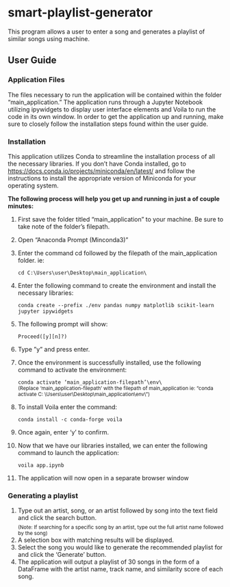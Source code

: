 # smart-playlist-generator
This program allows a user to enter a song and generates a playlist of similar songs using machine.

## User Guide
### Application Files
The files necessary to run the application will be contained within the folder “main_application.”
The application runs through a Jupyter Notebook utilizing ipywidgets to display user interface elements and Voila to run the code in its own window. In order to get the application up and running, make sure to closely follow the installation steps found within the user guide.
### Installation
This application utilizes Conda to streamline the installation process of all the necessary libraries.
If you don’t have Conda installed, go to https://docs.conda.io/projects/miniconda/en/latest/ and follow the instructions to install the appropriate version of Miniconda for your operating system.

<b>The following process will help you get up and running in just a of couple minutes:</b>
1. First save the folder titled “main_application” to your machine. Be sure to take note of the
folder’s filepath.
2. Open “Anaconda Prompt (Minconda3)”
3. Enter the command cd followed by the filepath of the main_application folder.  ie:

    ```cd C:\Users\user\Desktop\main_application\```
4. Enter the following command to create the environment and install the necessary libraries:

    ```conda create --prefix ./env pandas numpy matplotlib scikit-learn jupyter ipywidgets```
6. The following prompt will show:

    ```Proceed([y][n]?)```
7. Type ”y” and press enter.
   
8. Once the environment is successfully installed, use the following command to activate the
environment:

    ```conda activate ‘main_application-filepath’\env\```  
<sub>(Replace ‘main_application-filepath’ with the filepath of main_application ie: “conda activate C:
\Users\user\Desktop\main_application\env\”)</sub>

9. To install Voila enter the command:

    ```conda install -c conda-forge voila```  
10. Once again, enter ‘y’ to confirm.
12. Now that we have our libraries installed, we can enter the following command to launch the
application:

    ```voila app.ipynb```
14. The application will now open in a separate browser window
    
### Generating a playlist
1. Type out an artist, song, or an artist followed by song into the text field and click the search
button.  
<sub>(Note: If searching for a specific song by an artist, type out the full artist name followed by the song)</sub>
2. A selection box with matching results will be displayed.
3. Select the song you would like to generate the recommended playlist for and click the
‘Generate’ button.
4. The application will output a playlist of 30 songs in the form of a DataFrame with the artist
name, track name, and similarity score of each song.
